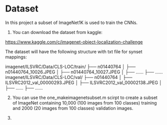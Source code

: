 # Dataset

In this project a subset of ImageNet1K is used to train the CNNs. 

1. You can download the dataset from kaggle:

https://www.kaggle.com/c/imagenet-object-localization-challenge

The dataset will have the following structure with txt file for synset mappings:

imagenet/ILSVRC/Data/CLS-LOC/train/
├── n01440764
│   ├── n01440764_10026.JPEG
│   ├── n01440764_10027.JPEG
│   ├── ......
├── ......
imagenet/ILSVRC/Data/CLS-LOC/val/
├── n01440764
│   ├── ILSVRC2012_val_00000293.JPEG
│   ├── ILSVRC2012_val_00002138.JPEG
│   ├── ......
├── ......

2. You can use the one_makeimagenetsubset.m scirpt to create a subset of ImageNet containing 10,000 (100 images from 100 classes) training and 2000 (20 images from 100 classes) validation images.

3. 
